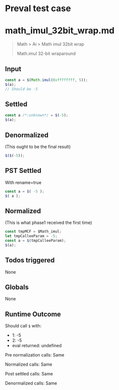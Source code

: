 # Preval test case

# math_imul_32bit_wrap.md

> Math > Ai > Math imul 32bit wrap
>
> Math.imul 32-bit wraparound

## Input

`````js filename=intro
const a = $(Math.imul(0xffffffff, 5));
$(a);
// Should be -5
`````


## Settled


`````js filename=intro
const a /*:unknown*/ = $(-5);
$(a);
`````


## Denormalized
(This ought to be the final result)

`````js filename=intro
$($(-5));
`````


## PST Settled
With rename=true

`````js filename=intro
const a = $( -5 );
$( a );
`````


## Normalized
(This is what phase1 received the first time)

`````js filename=intro
const tmpMCF = $Math_imul;
let tmpCalleeParam = -5;
const a = $(tmpCalleeParam);
$(a);
`````


## Todos triggered


None


## Globals


None


## Runtime Outcome


Should call `$` with:
 - 1: -5
 - 2: -5
 - eval returned: undefined

Pre normalization calls: Same

Normalized calls: Same

Post settled calls: Same

Denormalized calls: Same
